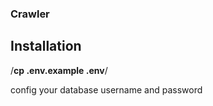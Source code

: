 ### Crawler

## Installation

/**cp .env.example .env**/

config your database username and password